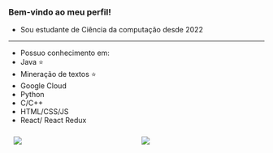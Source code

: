 ### Bem-vindo ao meu perfil!

- Sou estudante de Ciência da computação desde 2022

---
- Possuo conhecimento em:
- Java :star:
- Mineração de textos :star:
- Google Cloud
- Python
- C/C++
- HTML/CSS/JS
- React/ React Redux


<div style="display: flex;">
    <img src="https://github-readme-stats.vercel.app/api?username=Mathamen&show_icons=true&theme=synthwave" style="flex: 1; margin: 10px;">
    <img src="https://github-readme-stats.vercel.app/api/top-langs/?username=Mathamen&theme=synthwave" style="flex: 1; margin: 10px;">
</div>
